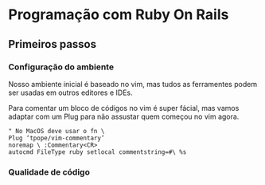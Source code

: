 # Programação com Ruby On Rails



## Primeiros passos



### Configuração do ambiente

Nosso ambiente inicial é baseado no vim, mas tudos as ferramentes podem ser usadas em outros editores e IDEs.


Para comentar um bloco de códigos no vim é super fácial, mas vamos adaptar com um Plug para não assustar quem começou no vim agora.
```
" No MacOS deve usar o fn \
Plug ‘tpope/vim-commentary’
noremap \ :Commentary<CR>
autocmd FileType ruby setlocal commentstring=#\ %s
```




### Qualidade de código

